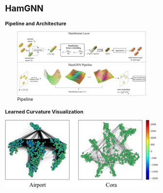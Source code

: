 # HamGNN


### Pipeline and Architecture


<figure>
  <img src="images/pipeline.jpg" alt="Pipeline">
  <figcaption>Pipeline</figcaption>
</figure>



### Learned Curvature Visualization


![Pipeline](images/tsne.jpg)
